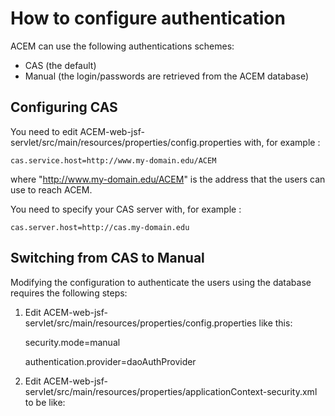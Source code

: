 How to configure authentication
===

ACEM can use the following authentications schemes:

* CAS (the default)
* Manual (the login/passwords are retrieved from the ACEM database)

Configuring CAS
--

You need to edit ACEM-web-jsf-servlet/src/main/resources/properties/config.properties with, for example :

    cas.service.host=http://www.my-domain.edu/ACEM

where "http://www.my-domain.edu/ACEM" is the address that the users can use to reach ACEM.

You need to specify your CAS server with, for example :

    cas.server.host=http://cas.my-domain.edu

Switching from CAS to Manual
--

Modifying the configuration to authenticate the users using the database requires the following steps:

1) Edit ACEM-web-jsf-servlet/src/main/resources/properties/config.properties like this:

    security.mode=manual

    authentication.provider=daoAuthProvider

2) Edit ACEM-web-jsf-servlet/src/main/resources/properties/applicationContext-security.xml to be like:

    <import resource="security/applicationContext-security-manual.xml" />

    <!-- 
    <import resource="security/applicationContext-security-cas.xml" />
    -->

